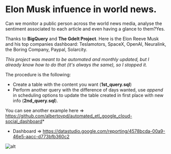 # Elon Musk infuence in world news.


Can we monitor a public person across the world news media, analyse the sentiment associated to each article and even having a glance to them?Yes. 

Thanks to **BigQuery** and **The Gdelt Project**.
Here is the Elon Reeve Musk and his top companies dashboard: Teslamotors, SpaceX, OpenAI, Neuralink, the Boring Company, Paypal, Solarcity. 

*This project was meant to be automated and monthly updated, but I already know how to do that (it's always the same), so I stopped it.*

The procedure is the following:
- Create a table with the content you want (**1st_query.sql**)
- Perform another query with the difference of days wanted, use *append* in scheduling options to update the table created in first place with new info (**2nd_query.sql**). 

You can see another example here => https://github.com/albertovpd/automated_etl_google_cloud-social_dashboard*

- Dashboard => https://datastudio.google.com/reporting/4578bcda-00a9-46e5-aacc-d773bfb360c2



![alt](pics/elon_project.gif)


